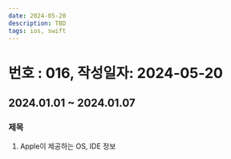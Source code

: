 ```yaml
---
date: 2024-05-20
description: TBD
tags: ios, swift
---
```

# 번호 : 016, 작성일자: 2024-05-20

## 2024.01.01 ~ 2024.01.07

### 제목

1. Apple이 제공하는 OS, IDE 정보


